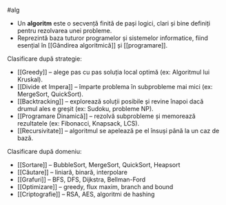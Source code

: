 #alg
- Un **algoritm** este o secvență finită de pași logici, clari și bine definiți pentru rezolvarea unei probleme.
- Reprezintă baza tuturor programelor și sistemelor informatice, fiind esențial în [[Gândirea algoritmică]] și [[programare]].

Clasificare după strategie:
- [[Greedy]] – alege pas cu pas soluția local optimă (ex: Algoritmul lui Kruskal).
- [[Divide et Impera]] – împarte problema în subprobleme mai mici (ex: MergeSort, QuickSort).
- [[Backtracking]] – explorează soluții posibile și revine înapoi dacă drumul ales e greșit (ex: Sudoku, probleme NP).
- [[Programare Dinamică]] – rezolvă subprobleme și memorează rezultatele (ex: Fibonacci, Knapsack, LCS).
- [[Recursivitate]] – algoritmul se apelează pe el însuși până la un caz de bază.

Clasificare după domeniu:
- [[Sortare]] – BubbleSort, MergeSort, QuickSort, Heapsort
- [[Căutare]] – liniară, binară, interpolare
- [[Grafuri]] – BFS, DFS, Dijkstra, Bellman-Ford
- [[Optimizare]] – greedy, flux maxim, branch and bound
- [[Criptografie]] – RSA, AES, algoritmi de hashing


